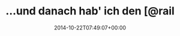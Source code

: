 ---
retweeted: false
source: <a href="http://twitter.com" rel="nofollow">Twitter Web Client</a>
entities:
  user_mentions: []
  urls: []
  symbols: []
  media:
  - expanded_url: https://twitter.com/bascht/status/524829788398428160/photo/1
    indices:
    - '66'
    - '88'
    url: http://t.co/j4tmB5OwL6
    media_url: http://pbs.twimg.com/media/B0iR6TMCQAEuh30.png
    id_str: '524829787357855745'
    id: '524829787357855745'
    media_url_https: https://pbs.twimg.com/media/B0iR6TMCQAEuh30.png
    sizes:
      medium:
        w: '805'
        h: '161'
        resize: fit
      thumb:
        w: '150'
        h: '150'
        resize: crop
      small:
        w: '680'
        h: '136'
        resize: fit
      large:
        w: '805'
        h: '161'
        resize: fit
    type: photo
    display_url: pic.twitter.com/j4tmB5OwL6
  hashtags: []
display_text_range:
- '0'
- '88'
favorite_count: '1'
id_str: '524829788398428160'
truncated: false
retweet_count: '0'
id: '524829788398428160'
possibly_sensitive: false
created_at: Wed Oct 22 07:49:07 +0000 2014
favorited: false
full_text: "…und danach hab' ich den [@railsbros_dirk](https://twitter.com/railsbros_dirk)
  auch nicht mehr gesehen."
lang: de
extended_entities:
  media:
  - expanded_url: https://twitter.com/bascht/status/524829788398428160/photo/1
    indices:
    - '66'
    - '88'
    url: http://t.co/j4tmB5OwL6
    media_url: http://pbs.twimg.com/media/B0iR6TMCQAEuh30.png
    id_str: '524829787357855745'
    id: '524829787357855745'
    media_url_https: https://pbs.twimg.com/media/B0iR6TMCQAEuh30.png
    sizes:
      medium:
        w: '805'
        h: '161'
        resize: fit
      thumb:
        w: '150'
        h: '150'
        resize: crop
      small:
        w: '680'
        h: '136'
        resize: fit
      large:
        w: '805'
        h: '161'
        resize: fit
    type: photo
    display_url: pic.twitter.com/j4tmB5OwL6
tags:
- pesos:twitter
date: '2014-10-22T07:49:07+00:00'
src: https://twitter.com/bascht/status/524829788398428160
original_url: https://twitter.com/bascht/status/524829788398428160
type: twitter_tweet
media_url: https://img.bascht.com/twitter/pbs.twimg.com/media/B0iR6TMCQAEuh30.png
text: "…und danach hab' ich den [@railsbros_dirk](https://twitter.com/railsbros_dirk)
  auch nicht mehr gesehen."
title: "…und danach hab' ich den [@rail"

---